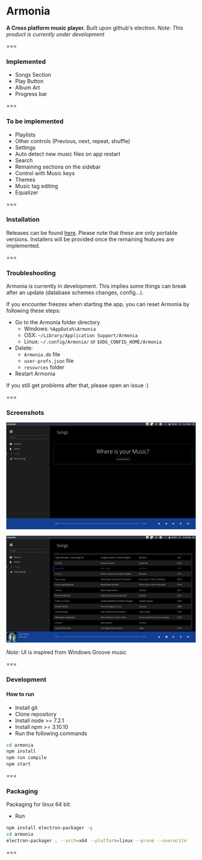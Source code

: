 # Armonia

**A Cross platform music player.**
Built upon github's electron.
_Note:  This product is currently under development_

===

### Implemented

- Songs Section
- Play Button
- Album Art
- Progress bar

===

### To be implemented

- Playlists
- Other controls (Previous, next, repeat, shuffle)
- Settings
- Auto detect new music files on app restart
- Search
- Remaining sections on the sidebar
- Control with Music keys
- Themes
- Music tag editing
- Equalizer

===

### Installation

Releases can be found [here](https://github.com/prashanth-nani/armonia/releases). Please note that these are only portable versions. Installers will be provided once the remaining features are implemented.

===

### Troubleshooting

Armonia is currently in development. This implies some things can break after an update (database schemes changes, config...).

If you encounter freezes when starting the app, you can reset Armonia by following these steps:

- Go to the Armonia folder directory
    - Windows: `%AppData%\Armonia`
    - OSX: `~/Library/Application Support/Armonia`
    - Linux: `~/.config/Armonia/` or `$XDG_CONFIG_HOME/Armonia`
- Delete:
    - `Armonia.db` file
    - `user-prefs.json` file
    - `resources` folder
- Restart Armonia

If you still get problems after that, please open an issue :)

===

### Screenshots

![Songs view](./Screenshot1.png)

![Songs view](./Screenshot2.png)

_Note_: UI is inspired from Windows Groove music

===

### Development
#### How to run
- Install git
- Clone repository
- Install node >= 7.2.1
- Install npm >= 3.10.10
- Run the following commands
```bash
cd armonia
npm install
npm run compile
npm start
```

===

### Packaging
Packaging for linux 64 bit:
- Run
```bash
npm install electron-packager -g
cd armonia
electron-packager . --arch=x64 --platform=linux --prune --overwrite
```

===
